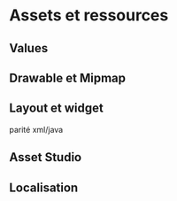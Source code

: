 # Assets et ressources

## Values
## Drawable et Mipmap
## Layout et widget
parité xml/java
## Asset Studio
## Localisation
